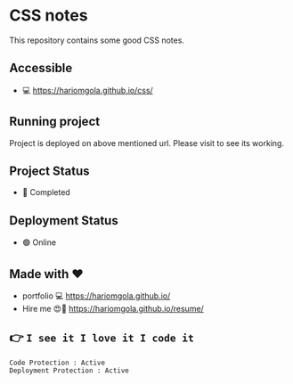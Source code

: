 # CSS notes
This repository contains some good CSS notes.

## Accessible
 - :computer: https://hariomgola.github.io/css/

## Running project
 Project is deployed on above mentioned url. Please visit to see its working.

## Project Status
  - :bell: Completed

## Deployment Status
  - :green_circle: Online

## Made with :heart:
 - portfolio :computer: https://hariomgola.github.io/
 - Hire me :heart_eyes::yellow_heart: https://hariomgola.github.io/resume/

## :point_right: `I see it I love it I code it`

```
Code Protection : Active
Deployment Protection : Active
```